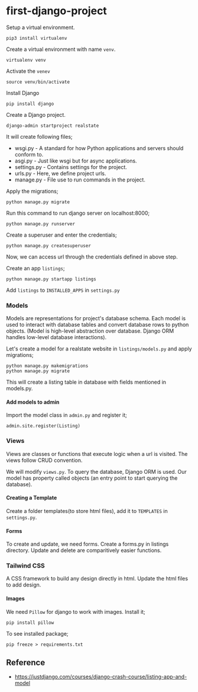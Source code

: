 # first-django-project

Setup a virtual environment.
```
pip3 install virtualenv
```
Create a virtual environment with name `venv`.
```
virtualenv venv
```
Activate the `venev`
```
source venv/bin/activate
```
Install Django
```
pip install django
```
Create a Django project.
```
django-admin startproject realstate
```
It will create following files;
- wsgi.py - A standard for how Python applications and servers should conform to.
- asgi.py - Just like wsgi but for async applications.
- settings.py - Contains settings for the project.
- urls.py - Here, we define project urls.
- manage.py - File use to run commands in the project.

Apply the migrations;
```
python manage.py migrate
```
Run this command to run django server on localhost:8000;
```
python manage.py runserver
```
Create a superuser and enter the credentials;
```
python manage.py createsuperuser
```
Now, we can access url through the credentials defined in above step.

Create an app `listings`;
```
python manage.py startapp listings
```
Add `listings` to `INSTALLED_APPS` in `settings.py`

### Models
Models are representations for project's database schema. Each model is used to interact with database tables and convert database rows to python objects. (Model is high-level abstraction over database. Django ORM handles low-level database interactions).

Let's create a model for a realstate website in `listings/models.py` and apply migrations;
```
python manage.py makemigrations
python manage.py migrate
```
This will create a  listing table in database with  fields mentioned in models.py.

#### Add models to admin
Import the model class in `admin.py` and register it;
```
admin.site.register(Listing)
``` 

### Views
Views are classes or functions that execute logic when a url is visited. The views follow  CRUD convention.

We will modify `views.py`.
To query the database, Django ORM is used. Our model has property called objects (an entry point to start  querying the database). 

#### Creating a Template
Create a folder templates(to store html files), add it to `TEMPLATES` in `settings.py`.

#### Forms
To create and update, we need forms. Create a forms.py in listings directory. Update and delete are comparitively easier functions.

### Tailwind CSS
A CSS framework to build any design directly in html. Update the  html  files to add design.

#### Images
We need `Pillow` for django to work with images. Install it;
```
pip install pillow
```
To see installed package;
```
pip freeze > requirements.txt
```
## Reference 
-  https://justdjango.com/courses/django-crash-course/listing-app-and-model 